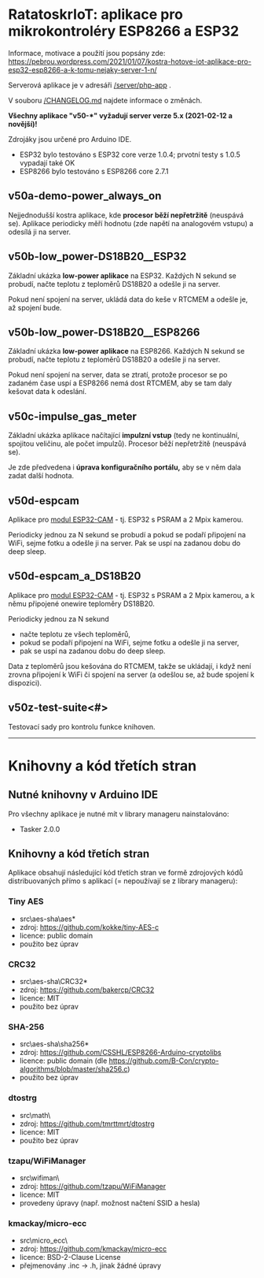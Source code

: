 # RatatoskrIoT: aplikace pro mikrokontroléry ESP8266 a ESP32

Informace, motivace a použití jsou popsány zde: https://pebrou.wordpress.com/2021/01/07/kostra-hotove-iot-aplikace-pro-esp32-esp8266-a-k-tomu-nejaky-server-1-n/

Serverová aplikace je v adresáři [/server/php-app](/server/php-app) .

V souboru [/CHANGELOG.md](/CHANGELOG.md) najdete informace o změnách.

**Všechny aplikace "v50-*" vyžadují server verze 5.x (2021-02-12 a novější)!** 

Zdrojáky jsou určené pro Arduino IDE.
* ESP32 bylo testováno s ESP32 core verze 1.0.4; prvotní testy s 1.0.5 vypadají také OK
* ESP8266 bylo testováno s ESP8266 core 2.7.1


## **v50a-demo-power_always_on**

Nejjednodušší kostra aplikace, kde **procesor běží nepřetržitě** (neuspává se). Aplikace periodicky měří hodnotu (zde napětí na analogovém vstupu) a odesílá ji na server.


## **v50b-low_power-DS18B20__ESP32**

Základní ukázka **low-power aplikace** na ESP32. Každých N sekund se probudí, načte teplotu z teploměrů DS18B20 a odešle ji na server.

Pokud není spojení na server, ukládá data do keše v RTCMEM a odešle je, až spojení bude.


## **v50b-low_power-DS18B20__ESP8266**

Základní ukázka **low-power aplikace** na ESP8266. Každých N sekund se probudí, načte teplotu z teploměrů DS18B20 a odešle ji na server.

Pokud není spojení na server, data se ztratí, protože procesor se po zadaném čase uspí a ESP8266 nemá dost RTCMEM, aby se tam daly kešovat data k odeslání.


## **v50c-impulse_gas_meter**

Základní ukázka aplikace načítající **impulzní vstup** (tedy ne kontinuální, spojitou veličinu, ale počet impulzů). Procesor běží nepřetržitě (neuspává se).

Je zde předvedena i **úprava konfiguračního portálu,** aby se v něm dala zadat další hodnota.



## **v50d-espcam**
Aplikace pro [modul ESP32-CAM](https://www.banggood.com/ESP32-CAM-WiFi-+-bluetooth-Camera-Module-Development-Board-ESP32-With-Camera-Module-OV2640-IPEX-2_4G-SMA-Anten-p-1549751.html?p=FY1402881924201411VQ&zf=881924) - tj. ESP32 s PSRAM a 2 Mpix kamerou.

Periodicky jednou za N sekund se probudí a pokud se podaří připojení na WiFi, sejme fotku a odešle ji na server. Pak se uspí na zadanou dobu do deep sleep.

## **v50d-espcam_a_DS18B20**
Aplikace pro [modul ESP32-CAM](https://www.banggood.com/ESP32-CAM-WiFi-+-bluetooth-Camera-Module-Development-Board-ESP32-With-Camera-Module-OV2640-IPEX-2_4G-SMA-Anten-p-1549751.html?p=FY1402881924201411VQ&zf=881924) - tj. ESP32 s PSRAM a 2 Mpix kamerou, a k němu připojené onewire teploměry DS18B20.

Periodicky jednou za N sekund
- načte teplotu ze všech teploměrů,
- pokud se podaří připojení na WiFi, sejme fotku a odešle ji na server,
- pak se uspí na zadanou dobu do deep sleep.

Data z teploměrů jsou kešována do RTCMEM, takže se ukládají, i když není zrovna připojení k WiFi či spojení na server (a odešlou se, až bude spojení k dispozici).

## **v50z-test-suite<#>**

Testovací sady pro kontrolu funkce knihoven.

---


# Knihovny a kód třetích stran

## Nutné knihovny v Arduino IDE
Pro všechny aplikace je nutné mít v library manageru nainstalováno:
- Tasker 2.0.0

## Knihovny a kód třetích stran 

Aplikace obsahují následující kód třetích stran ve formě zdrojových kódů distribuovaných přímo s aplikací (= nepoužívají se z library manageru):

### Tiny AES
- src\aes-sha\aes*
- zdroj: https://github.com/kokke/tiny-AES-c
- licence: public domain
- použito bez úprav

### CRC32
- src\aes-sha\CRC32*
- zdroj: https://github.com/bakercp/CRC32
- licence: MIT
- použito bez úprav

### SHA-256
- src\aes-sha\sha256*
- zdroj: https://github.com/CSSHL/ESP8266-Arduino-cryptolibs
- licence: public domain (dle https://github.com/B-Con/crypto-algorithms/blob/master/sha256.c)
- použito bez úprav

### dtostrg
- src\math\
- zdroj: https://github.com/tmrttmrt/dtostrg
- licence: MIT
- použito bez úprav

### tzapu/WiFiManager
- src\wifiman\
- zdroj: https://github.com/tzapu/WiFiManager
- licence: MIT
- provedeny úpravy (např. možnost načtení SSID a hesla)

### kmackay/micro-ecc
- src\micro_ecc\
- zdroj: https://github.com/kmackay/micro-ecc
- licence: BSD-2-Clause License
- přejmenovány .inc -> .h, jinak žádné úpravy















